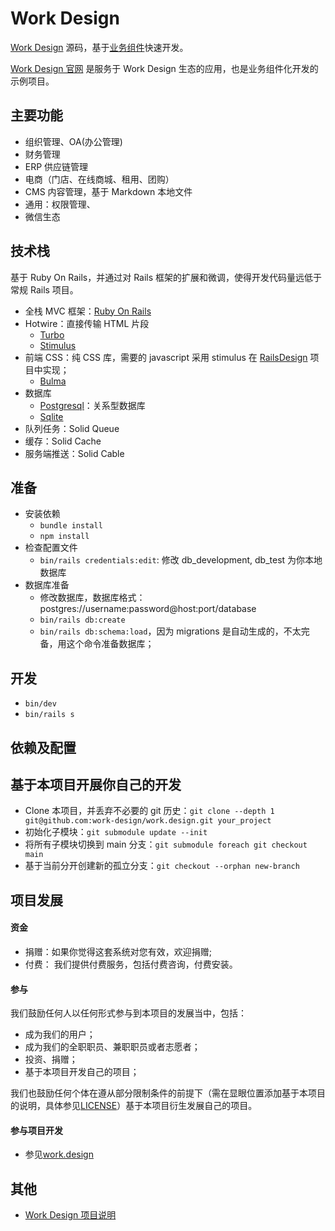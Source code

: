 # Work Design

[Work Design](https://work.design) 源码，基于[业务组件](https://github.com/work-design/engine)快速开发。

[Work Design 官网](https://work.design) 是服务于 Work Design 生态的应用，也是业务组件化开发的示例项目。

## 主要功能
* 组织管理、OA(办公管理)
* 财务管理
* ERP 供应链管理
* 电商（门店、在线商城、租用、团购）
* CMS 内容管理，基于 Markdown 本地文件
* 通用：权限管理、
* 微信生态

## 技术栈
基于 Ruby On Rails，并通过对 Rails 框架的扩展和微调，使得开发代码量远低于常规 Rails 项目。

* 全栈 MVC 框架：[Ruby On Rails](https://github.com/rails/rails)
* Hotwire：直接传输 HTML 片段
  * [Turbo](https://turbo.hotwired.dev/)
  * [Stimulus](https://stimulus.hotwired.dev)
* 前端 CSS：纯 CSS 库，需要的 javascript 采用 stimulus 在 [RailsDesign](https://github.com/work-design/rails_design) 项目中实现；
  * [Bulma](https://github.com/jgthms/bulma)
* 数据库
  * [Postgresql](https://www.postgresql.org/)：关系型数据库
  * [Sqlite](https://sqlite.org/)
* 队列任务：Solid Queue
* 缓存：Solid Cache
* 服务端推送：Solid Cable

## 准备
* 安装依赖
  * `bundle install`
  * `npm install`
* 检查配置文件
  * `bin/rails credentials:edit`: 修改 db_development, db_test 为你本地数据库
* 数据库准备
  * 修改数据库，数据库格式：postgres://username:password@host:port/database
  * `bin/rails db:create`
  * `bin/rails db:schema:load`，因为 migrations 是自动生成的，不太完备，用这个命令准备数据库；
  
## 开发
* `bin/dev`
* `bin/rails s`

## 依赖及配置


## 基于本项目开展你自己的开发
* Clone 本项目，并丢弃不必要的 git 历史：`git clone --depth 1 git@github.com:work-design/work.design.git your_project`
* 初始化子模块：`git submodule update --init`
* 将所有子模块切换到 main 分支：`git submodule foreach git checkout main`
* 基于当前分开创建新的孤立分支：`git checkout --orphan new-branch`


## 项目发展

#### 资金

* 捐赠：如果你觉得这套系统对您有效，欢迎捐赠;
* 付费： 我们提供付费服务，包括付费咨询，付费安装。

#### 参与

我们鼓励任何人以任何形式参与到本项目的发展当中，包括：
* 成为我们的用户；
* 成为我们的全职职员、兼职职员或者志愿者；
* 投资、捐赠；
* 基于本项目开发自己的项目；

我们也鼓励任何个体在遵从部分限制条件的前提下（需在显眼位置添加基于本项目的说明，具体参见[LICENSE](LICENSE)）基于本项目衍生发展自己的项目。

#### 参与项目开发
* 参见[work.design](https://work.design)

## 其他
* [Work Design 项目说明](https://github.com/work-design/home)
